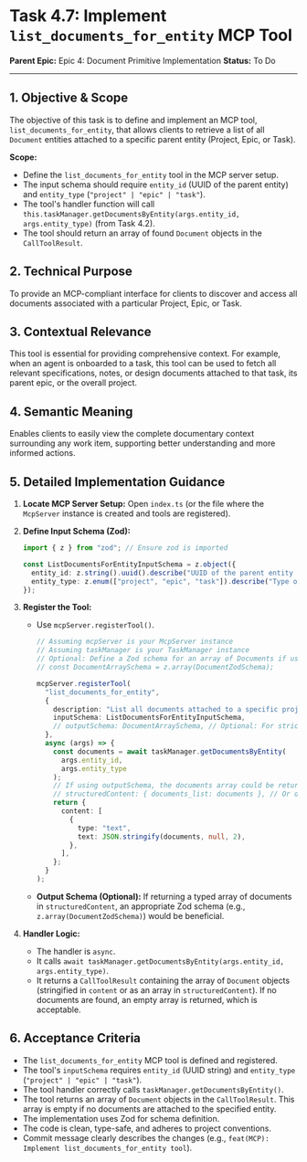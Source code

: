 # Task 4.7: Implement `list_documents_for_entity` MCP Tool

**Parent Epic:** Epic 4: Document Primitive Implementation
**Status:** To Do

---

## 1. Objective & Scope

The objective of this task is to define and implement an MCP tool, `list_documents_for_entity`, that allows clients to retrieve a list of all `Document` entities attached to a specific parent entity (Project, Epic, or Task).

**Scope:**

- Define the `list_documents_for_entity` tool in the MCP server setup.
- The input schema should require `entity_id` (UUID of the parent entity) and `entity_type` (`"project" | "epic" | "task"`).
- The tool's handler function will call `this.taskManager.getDocumentsByEntity(args.entity_id, args.entity_type)` (from Task 4.2).
- The tool should return an array of found `Document` objects in the `CallToolResult`.

## 2. Technical Purpose

To provide an MCP-compliant interface for clients to discover and access all documents associated with a particular Project, Epic, or Task.

## 3. Contextual Relevance

This tool is essential for providing comprehensive context. For example, when an agent is onboarded to a task, this tool can be used to fetch all relevant specifications, notes, or design documents attached to that task, its parent epic, or the overall project.

## 4. Semantic Meaning

Enables clients to easily view the complete documentary context surrounding any work item, supporting better understanding and more informed actions.

## 5. Detailed Implementation Guidance

1.  **Locate MCP Server Setup:** Open `index.ts` (or the file where the `McpServer` instance is created and tools are registered).

2.  **Define Input Schema (Zod):**

    ```typescript
    import { z } from "zod"; // Ensure zod is imported

    const ListDocumentsForEntityInputSchema = z.object({
      entity_id: z.string().uuid().describe("UUID of the parent entity (Project, Epic, or Task)"),
      entity_type: z.enum(["project", "epic", "task"]).describe("Type of the parent entity"),
    });
    ```

3.  **Register the Tool:**

    - Use `mcpServer.registerTool()`.

      ```typescript
      // Assuming mcpServer is your McpServer instance
      // Assuming taskManager is your TaskManager instance
      // Optional: Define a Zod schema for an array of Documents if using typed output
      // const DocumentArraySchema = z.array(DocumentZodSchema);

      mcpServer.registerTool(
        "list_documents_for_entity",
        {
          description: "List all documents attached to a specific project, epic, or task.",
          inputSchema: ListDocumentsForEntityInputSchema,
          // outputSchema: DocumentArraySchema, // Optional: For strictly typed structured output
        },
        async (args) => {
          const documents = await taskManager.getDocumentsByEntity(
            args.entity_id,
            args.entity_type
          );
          // If using outputSchema, the documents array could be returned in structuredContent
          // structuredContent: { documents_list: documents }, // Or directly documents if schema matches
          return {
            content: [
              {
                type: "text",
                text: JSON.stringify(documents, null, 2),
              },
            ],
          };
        }
      );
      ```

    - **Output Schema (Optional):** If returning a typed array of documents in `structuredContent`, an appropriate Zod schema (e.g., `z.array(DocumentZodSchema)`) would be beneficial.

4.  **Handler Logic:**
    - The handler is `async`.
    - It calls `await taskManager.getDocumentsByEntity(args.entity_id, args.entity_type)`.
    - It returns a `CallToolResult` containing the array of `Document` objects (stringified in `content` or as an array in `structuredContent`). If no documents are found, an empty array is returned, which is acceptable.

## 6. Acceptance Criteria

- The `list_documents_for_entity` MCP tool is defined and registered.
- The tool's `inputSchema` requires `entity_id` (UUID string) and `entity_type` (`"project" | "epic" | "task"`).
- The tool handler correctly calls `taskManager.getDocumentsByEntity()`.
- The tool returns an array of `Document` objects in the `CallToolResult`. This array is empty if no documents are attached to the specified entity.
- The implementation uses Zod for schema definition.
- The code is clean, type-safe, and adheres to project conventions.
- Commit message clearly describes the changes (e.g., `feat(MCP): Implement list_documents_for_entity tool`).
